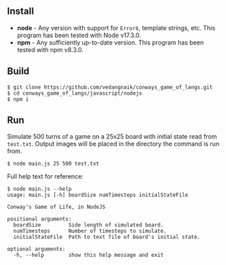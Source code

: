 ## Install
* **node** - Any version with support for `Error`s, template strings, etc. This program has been tested with Node v17.3.0.
* **npm** - Any sufficiently up-to-date version. This program has been tested with npm v8.3.0.

## Build
```
$ git clone https://github.com/vedangnaik/conways_game_of_langs.git
$ cd conways_game_of_langs/javascript/nodejs
$ npm i
```

## Run
Simulate 500 turns of a game on a 25x25 board with initial state read from `test.txt`. Output images will be placed in the directory the command is run from.
```
$ node main.js 25 500 test.txt
```
Full help text for reference:
```
$ node main.js --help
usage: main.js [-h] boardSize numTimesteps initialStateFile

Conway's Game of Life, in NodeJS

positional arguments:
  boardSize         Side length of simulated board.
  numTimesteps      Number of timesteps to simulate.
  initialStateFile  Path to text file of board's initial state.

optional arguments:
  -h, --help        show this help message and exit
```